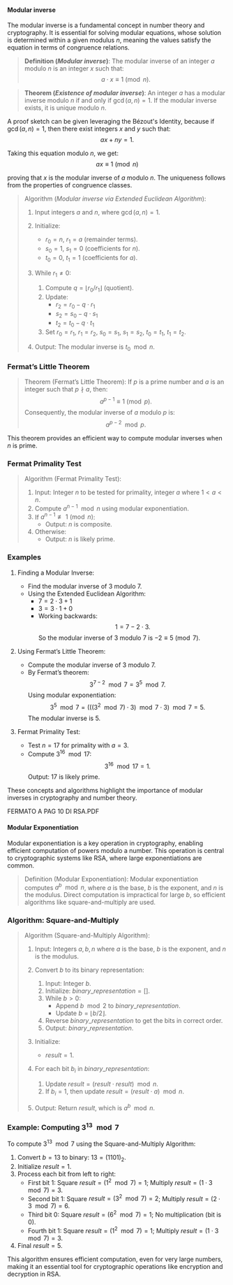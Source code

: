 #### Modular inverse

The modular inverse is a fundamental concept in number theory and cryptography. It is essential for solving modular equations, whose solution is determined within a given modulus $n$, meaning the values satisfy the equation in terms of congruence relations.

> **Definition (*Modular inverse*)**: The modular inverse of an integer $a$ modulo $n$ is an integer $x$ such that:
> $$
> a \cdot x \equiv 1 \pmod{n}.
> $$

> **Theorem (*Existence of modular inverse*)**: An integer $a$ has a modular inverse modulo $n$ if and only if $\gcd(a, n) = 1$. If the modular inverse exists, it is unique modulo $n$.

A proof sketch can be given leveraging the Bézout's Identity, because if $\gcd(a, n) = 1$, then there exist integers $x$ and $y$ such that:
$$
ax + ny = 1.
$$

Taking this equation modulo $n$, we get:
$$
ax \equiv 1 \pmod{n}
$$

proving that $x$ is the modular inverse of $a$ modulo $n$. The uniqueness follows from the properties of congruence classes.

> Algorithm (*Modular inverse via Extended Euclidean Algorithm*):
>
> 1. Input integers $a$ and $n$, where $\gcd(a, n) = 1$.
> 
> 2. Initialize:
>    - $r_0 = n$, $r_1 = a$ (remainder terms).
>    - $s_0 = 1$, $s_1 = 0$ (coefficients for $n$).
>    - $t_0 = 0$, $t_1 = 1$ (coefficients for $a$).
> 
> 3. While $r_1 \neq 0$:
>    1. Compute $q = \lfloor r_0 / r_1 \rfloor$ (quotient).
>    2. Update:
>       - $r_2 = r_0 - q \cdot r_1$
>       - $s_2 = s_0 - q \cdot s_1$
>       - $t_2 = t_0 - q \cdot t_1$
>    3. Set $r_0 = r_1$, $r_1 = r_2$, $s_0 = s_1$, $s_1 = s_2$, $t_0 = t_1$, $t_1 = t_2$.
> 4. Output: The modular inverse is $t_0 \mod n$.

### Fermat’s Little Theorem

> Theorem (Fermat’s Little Theorem): If $p$ is a prime number and $a$ is an integer such that $p \nmid a$, then:
> $$
> a^{p-1} \equiv 1 \pmod{p}.
> $$
> Consequently, the modular inverse of $a$ modulo $p$ is:
> $$
> a^{p-2} \mod p.
> $$

This theorem provides an efficient way to compute modular inverses when $n$ is prime.

### Fermat Primality Test

> Algorithm (Fermat Primality Test):
>
> 1. Input: Integer $n$ to be tested for primality, integer $a$ where $1 < a < n$.
> 2. Compute $a^{n-1} \mod n$ using modular exponentiation.
> 3. If $a^{n-1} \not\equiv 1 \pmod{n}$:
>    - Output: $n$ is composite.
> 4. Otherwise:
>    - Output: $n$ is likely prime.

### Examples

1. Finding a Modular Inverse:
   - Find the modular inverse of $3$ modulo $7$.
   - Using the Extended Euclidean Algorithm:
     - $7 = 2 \cdot 3 + 1$
     - $3 = 3 \cdot 1 + 0$
     - Working backwards:
       $$
       1 = 7 - 2 \cdot 3.
       $$
       So the modular inverse of $3$ modulo $7$ is $-2 \equiv 5 \pmod{7}$.

2. Using Fermat’s Little Theorem:
   - Compute the modular inverse of $3$ modulo $7$.
   - By Fermat’s theorem:
     $$
     3^{7-2} \mod 7 = 3^5 \mod 7.
     $$
     Using modular exponentiation:
     $$
     3^5 \mod 7 = (((3^2 \mod 7) \cdot 3) \mod 7 \cdot 3) \mod 7 = 5.
     $$
     The modular inverse is $5$.

3. Fermat Primality Test:
   - Test $n = 17$ for primality with $a = 3$.
   - Compute $3^{16} \mod 17$:
     $$
     3^{16} \mod 17 = 1.
     $$
     Output: $17$ is likely prime.

These concepts and algorithms highlight the importance of modular inverses in cryptography and number theory.

  FERMATO A PAG 10 DI RSA.PDF 








































#### Modular Exponentiation

Modular exponentiation is a key operation in cryptography, enabling efficient computation of powers modulo a number. This operation is central to cryptographic systems like RSA, where large exponentiations are common.

> Definition (Modular Exponentiation): Modular exponentiation computes $a^b \mod n$, where $a$ is the base, $b$ is the exponent, and $n$ is the modulus. Direct computation is impractical for large $b$, so efficient algorithms like square-and-multiply are used.

### Algorithm: Square-and-Multiply

> Algorithm (Square-and-Multiply Algorithm):
>
> 1. Input: Integers $a, b, n$ where $a$ is the base, $b$ is the exponent, and $n$ is the modulus.
>
> 2. Convert $b$ to its binary representation:
>    1. Input: Integer $b$.
>    2. Initialize: $binary\_representation = []$.
>    3. While $b > 0$:
>        - Append $b \mod 2$ to $binary\_representation$.
>        - Update $b = \lfloor b / 2 \rfloor$.
>    4. Reverse $binary\_representation$ to get the bits in correct order.
>    5. Output: $binary\_representation$.
>
> 3. Initialize:
>    - $result = 1$.
>
> 4. For each bit $b_i$ in $binary\_representation$:
>    1. Update $result = (result \cdot result) \mod n$.
>    2. If $b_i = 1$, then update $result = (result \cdot a) \mod n$.
>
> 5. Output: Return $result$, which is $a^b \mod n$.

### Example: Computing $3^{13} \mod 7$

To compute $3^{13} \mod 7$ using the Square-and-Multiply Algorithm:

1. Convert $b = 13$ to binary: $13 = (1101)_2$.
2. Initialize $result = 1$.
3. Process each bit from left to right:
   - First bit $1$: Square $result = (1^2 \mod 7) = 1$; Multiply $result = (1 \cdot 3 \mod 7) = 3$.
   - Second bit $1$: Square $result = (3^2 \mod 7) = 2$; Multiply $result = (2 \cdot 3 \mod 7) = 6$.
   - Third bit $0$: Square $result = (6^2 \mod 7) = 1$; No multiplication (bit is 0).
   - Fourth bit $1$: Square $result = (1^2 \mod 7) = 1$; Multiply $result = (1 \cdot 3 \mod 7) = 3$.
4. Final $result = 5$.

This algorithm ensures efficient computation, even for very large numbers, making it an essential tool for cryptographic operations like encryption and decryption in RSA.

